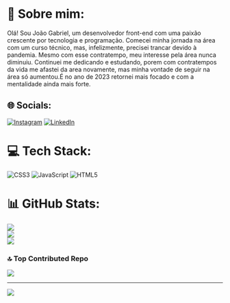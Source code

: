 # 💫 Sobre mim:
Olá! Sou João Gabriel, um desenvolvedor front-end com uma paixão crescente por tecnologia e programação. Comecei minha jornada na área com um curso técnico, mas, infelizmente, precisei trancar devido à pandemia. Mesmo com esse contratempo, meu interesse pela área nunca diminuiu. Continuei me dedicando e estudando, porem com contratempos da vida me afastei da area novamente, mas minha vontade de seguir na área só aumentou.É no ano de 2023 retornei mais focado e com a mentalidade ainda mais forte. 


## 🌐 Socials:
[![Instagram](https://img.shields.io/badge/Instagram-%23E4405F.svg?logo=Instagram&logoColor=white)](https://instagram.com/j_gabrielcode) [![LinkedIn](https://img.shields.io/badge/LinkedIn-%230077B5.svg?logo=linkedin&logoColor=white)](https://linkedin.com/in/joão-gabriel-de-freitas-costa-652b82261) 

# 💻 Tech Stack:
![CSS3](https://img.shields.io/badge/css3-%231572B6.svg?style=for-the-badge&logo=css3&logoColor=white) ![JavaScript](https://img.shields.io/badge/javascript-%23323330.svg?style=for-the-badge&logo=javascript&logoColor=%23F7DF1E) ![HTML5](https://img.shields.io/badge/html5-%23E34F26.svg?style=for-the-badge&logo=html5&logoColor=white)
# 📊 GitHub Stats:
![](https://github-readme-stats.vercel.app/api?username=joao619gabrile&theme=algolia&hide_border=true&include_all_commits=false&count_private=false)<br/>
![](https://github-readme-streak-stats.herokuapp.com/?user=joao619gabrile&theme=algolia&hide_border=true)<br/>
![](https://github-readme-stats.vercel.app/api/top-langs/?username=joao619gabrile&theme=algolia&hide_border=true&include_all_commits=false&count_private=false&layout=compact)

### 🔝 Top Contributed Repo
![](https://github-contributor-stats.vercel.app/api?username=joao619gabrile&limit=5&theme=dark&combine_all_yearly_contributions=true)

---
[![](https://visitcount.itsvg.in/api?id=joao619gabrile&icon=0&color=0)](https://visitcount.itsvg.in)

<!-- Proudly created with GPRM ( https://gprm.itsvg.in ) -->

